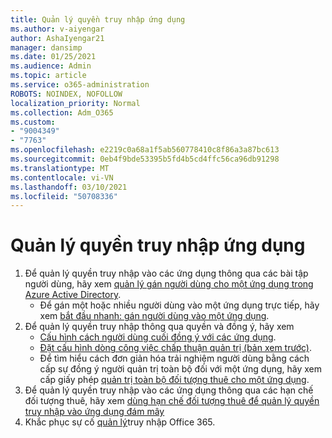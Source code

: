```yaml
---
title: Quản lý quyền truy nhập ứng dụng
ms.author: v-aiyengar
author: AshaIyengar21
manager: dansimp
ms.date: 01/25/2021
ms.audience: Admin
ms.topic: article
ms.service: o365-administration
ROBOTS: NOINDEX, NOFOLLOW
localization_priority: Normal
ms.collection: Adm_O365
ms.custom:
- "9004349"
- "7763"
ms.openlocfilehash: e2219c0a68a1f5ab560778410c8f86a3a87bc613
ms.sourcegitcommit: 0eb4f9bde53395b5fd4b5cd4ffc56ca96db91298
ms.translationtype: MT
ms.contentlocale: vi-VN
ms.lasthandoff: 03/10/2021
ms.locfileid: "50708336"
---
```

# <a name="manage-application-access"></a>Quản lý quyền truy nhập ứng dụng

1. Để quản lý quyền truy nhập vào các ứng dụng thông qua các bài tập người dùng, hãy xem [quản lý gán người dùng cho một ứng dụng trong Azure Active Directory](https://docs.microsoft.com/azure/active-directory/manage-apps/assign-user-or-group-access-portal).
    - Để gán một hoặc nhiều người dùng vào một ứng dụng trực tiếp, hãy xem [bắt đầu nhanh: gán người dùng vào một ứng dụng](https://docs.microsoft.com/azure/active-directory/manage-apps/assign-user-or-group-access-portal).
1. Để quản lý quyền truy nhập thông qua quyền và đồng ý, hãy xem
    - [Cấu hình cách người dùng cuối đồng ý với các ứng dụng](https://docs.microsoft.com/azure/active-directory/manage-apps/configure-user-consent?tabs=azure-portal). 
    - [Đặt cấu hình dòng công việc chấp thuận quản trị (bản xem trước)](https://docs.microsoft.com/azure/active-directory/manage-apps/configure-admin-consent-workflow). 
    - Để tìm hiểu cách đơn giản hóa trải nghiệm người dùng bằng cách cấp sự đồng ý người quản trị toàn bộ đối với một ứng dụng, hãy xem cấp giấy phép [quản trị toàn bộ đối tượng thuê cho một ứng dụng](https://docs.microsoft.com/azure/active-directory/manage-apps/grant-admin-consent). 
1. Để quản lý quyền truy nhập vào các ứng dụng thông qua các hạn chế đối tượng thuê, hãy xem [dùng hạn chế đối tượng thuê để quản lý quyền truy nhập vào ứng dụng đám mây](https://docs.microsoft.com/azure/active-directory/manage-apps/tenant-restrictions) 
1. Khắc phục sự cố [quản lý](https://docs.microsoft.com/office365/troubleshoot/access-management/cannot-add-guest-users-in-m365-admin-center)truy nhập Office 365.
